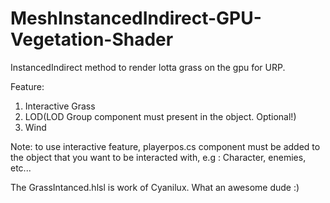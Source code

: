 # MeshInstancedIndirect-GPU-Vegetation-Shader  

InstancedIndirect method to render lotta grass on the gpu for URP. 
  
Feature:  
1. Interactive Grass  
2. LOD(LOD Group component must present in the object. Optional!)  
3. Wind  
  
Note: to use interactive feature, playerpos.cs component must be added to the object that you want to be interacted with, e.g : Character, enemies, etc...   
  
The GrassIntanced.hlsl is work of Cyanilux. What an awesome dude :)

